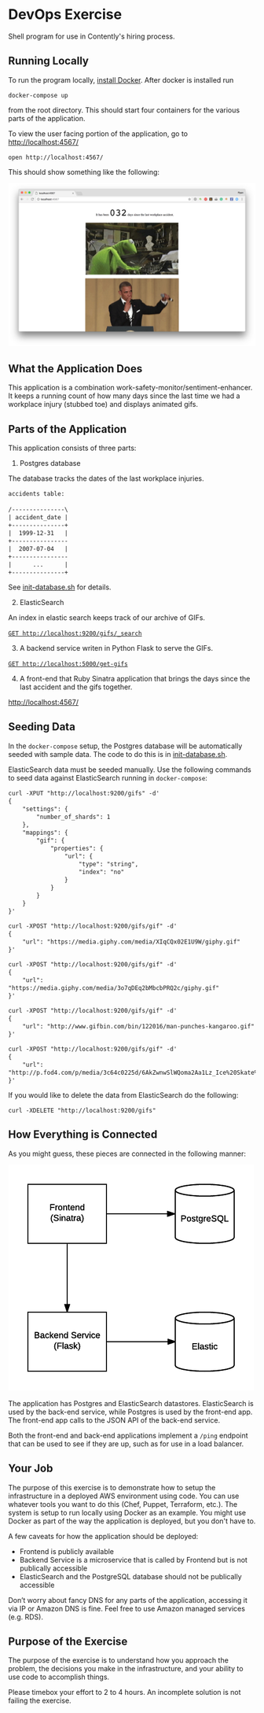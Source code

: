 # DevOps Exercise

Shell program for use in Contently's hiring process.


## Running Locally

To run the program locally, [install Docker](https://docs.docker.com/docker-for-mac/). After docker is installed run

```
docker-compose up
```

from the root directory. This should start four containers for the various parts of the application.

To view the user facing portion of the application, go to [http://localhost:4567/](http://localhost:4567/)

```
open http://localhost:4567/
```

This should show something like the following:

![running frontend](docs/images/fully-running-app.png)


## What the Application Does

This application is a combination work-safety-monitor/sentiment-enhancer. It keeps a running count of how many days since the last time we had a workplace injury (stubbed toe) and displays animated gifs.


## Parts of the Application

This application consists of three parts:


1. Postgres database

The database tracks the dates of the last workplace injuries.

```
accidents table:

/---------------\
| accident_date |
+---------------+
|  1999-12-31   |
+----------------
|  2007-07-04   |
+----------------
|      ...      |
+---------------+
```

See [init-database.sh](postgres/init-database.sh) for details.


2. ElasticSearch

An index in elastic search keeps track of our archive of GIFs.

[`GET http://localhost:9200/gifs/_search`](http://localhost:9200/gifs/_search)


3. A backend service writen in Python Flask to serve the GIFs.

[`GET http://localhost:5000/get-gifs`](http://localhost:5000/get-gifs)


4. A front-end that Ruby Sinatra application that brings the days since the last accident and the gifs together.

[http://localhost:4567/](http://localhost:4567/)

## Seeding Data

In the `docker-compose` setup, the Postgres database will be automatically seeded with sample data. The code to do this is in [init-database.sh](postgres/init-database.sh).

ElasticSearch data must be seeded manually. Use the following commands to seed data against ElasticSearch running in `docker-compose`:

```
curl -XPUT "http://localhost:9200/gifs" -d'
{
    "settings": {
        "number_of_shards": 1
    },
    "mappings": {
        "gif": {
            "properties": {
                "url": {
                    "type": "string",
                    "index": "no"
                }
            }
        }
    }
}'
```

```
curl -XPOST "http://localhost:9200/gifs/gif" -d'
{
    "url": "https://media.giphy.com/media/XIqCQx02E1U9W/giphy.gif"
}'
```

```
curl -XPOST "http://localhost:9200/gifs/gif" -d'
{
    "url": "https://media.giphy.com/media/3o7qDEq2bMbcbPRQ2c/giphy.gif"
}'
```

```
curl -XPOST "http://localhost:9200/gifs/gif" -d'
{
    "url": "http://www.gifbin.com/bin/122016/man-punches-kangaroo.gif"
}'
```

```
curl -XPOST "http://localhost:9200/gifs/gif" -d'
{
    "url": "http://p.fod4.com/p/media/3c64c0225d/6AkZwnwSlWQoma2Aa1Lz_Ice%20Skate%20Wall.gif"
}'
```

If you would like to delete the data from ElasticSearch do the following:

```
curl -XDELETE "http://localhost:9200/gifs"
```

## How Everything is Connected

As you might guess, these pieces are connected in the following manner:

![architecture diagram](docs/images/architecture-diagram.png)

The application has Postgres and ElasticSearch datastores. ElasticSearch is used by the back-end service, while Postgres is used by the front-end app. The front-end app calls to the JSON API of the back-end service.

Both the front-end and back-end applications implement a `/ping` endpoint that can be used to see if they are up, such as for use in a load balancer.


## Your Job

The purpose of this exercise is to demonstrate how to setup the infrastructure in a deployed AWS environment using code. You can use whatever tools you want to do this (Chef, Puppet, Terraform, etc.). The system is setup to run locally using Docker as an example. You might use Docker as part of the way the application is deployed, but you don't have to.

A few caveats for how the application should be deployed:

* Frontend is publicly available
* Backend Service is a microservice that is called by Frontend but is not publically accessible
* ElasticSearch and the PostgreSQL database should not be publically accessible

Don’t worry about fancy DNS for any parts of the application, accessing it via IP or Amazon DNS is fine. Feel free to use Amazon managed services (e.g. RDS).


## Purpose of the Exercise

The purpose of the exercise is to understand how you approach the problem, the decisions you make in the infrastructure, and your ability to use code to accomplish things.

Please timebox your effort to 2 to 4 hours. An incomplete solution is not failing the exercise.
